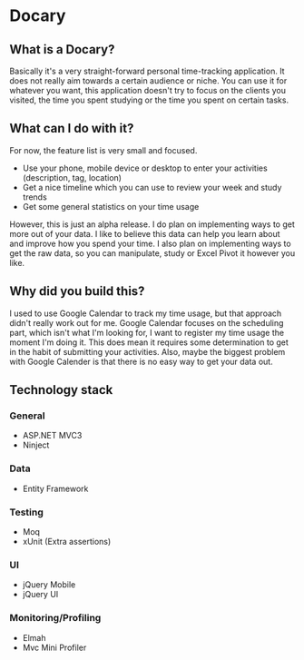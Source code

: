 Docary
======

What is a Docary?
------------------
Basically it's a very straight-forward personal time-tracking application. It does not really aim towards a certain audience or niche. You can use it for whatever you want, this application doesn't try to focus on the clients you visited, the time you spent studying or the time you spent on certain tasks. 

What can I do with it?
-----------------------
For now, the feature list is very small and focused.

* Use your phone, mobile device or desktop to enter your activities (description, tag, location)
* Get a nice timeline which you can use to review your week and study trends
* Get some general statistics on your time usage

However, this is just an alpha release. I do plan on implementing ways to get more out of your data. I like to believe this data can help you learn about and improve how you spend your time. I also plan on implementing ways to get the raw data, so you can manipulate, study or Excel Pivot it however you like. 

Why did you build this?
-----------------------
I used to use Google Calendar to track my time usage, but that approach didn't really work out for me. Google Calendar focuses on the scheduling part, which isn't what I'm looking for, I want to register my time usage the moment I'm doing it. This does mean it requires some determination to get in the habit of submitting your activities. Also, maybe the biggest problem with Google Calender is that there is no easy way to get your data out. 

Technology stack 
----------------
### General
* ASP.NET MVC3
* Ninject

### Data
* Entity Framework

### Testing
* Moq
* xUnit (Extra assertions)

### UI
* jQuery Mobile
* jQuery UI

### Monitoring/Profiling
* Elmah
* Mvc Mini Profiler